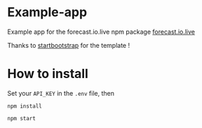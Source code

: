 # Example-app
Example app for the forecast.io.live npm package [forecast.io.live](https://www.npmjs.com/package/forecast.io.live)

Thanks to [startbootstrap](https://startbootstrap.com/template-categories/all/) for the template !

# How to install 

Set your `API_KEY` in the `.env` file, then 

    npm install

    npm start
    

